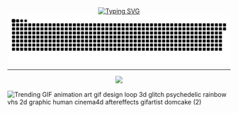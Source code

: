 <div align="center">
  <a href="https://git.io/typing-svg">
    <img src="https://readme-typing-svg.demolab.com?font=Fira+Code&weight=500&size=22&pause=1000&color=FF00F6&center=true&vCenter=true&random=false&width=524&lines=%E2%8A%B9+Welcome+to+my+profile!+%CB%99%E1%B5%95%CB%99+%E2%8A%B9+" alt="Typing SVG">
  </a>
</div>



<picture align="center">
  <source media="(prefers-color-scheme: dark)" srcset="https://raw.githubusercontent.com/karenkessia/karenkessia/output/github-contribution-grid-snake-dark.svg">
  <source media="(prefers-color-scheme: light)" srcset="https://raw.githubusercontent.com/karenkessia/karenkessia/output/github-contribution-grid-snake-dark.svg">
  <img align="center" alt="github contribution grid snake animation" src="https://raw.githubusercontent.com/karenkessia/karenkessia/output/github-contribution-grid-snake.svg">
</picture>

---
 <div align="center" >
<a href="https://skillicons.dev"   >
  <img src="https://skillicons.dev/icons?i=aws,vscode,git,python,mongodb,html,css,github,postman,java" />
</a>
  <br />

  </div>

 ![Trending GIF animation art gif design loop 3d glitch psychedelic rainbow vhs 2d graphic human cinema4d aftereffects gifartist domcake (2)](https://github.com/user-attachments/assets/26d108da-bdb6-4826-acb5-6300316f65f4)



 
